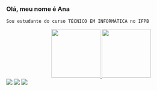 ### Olá, meu nome é Ana
    Sou estudante do curso TÉCNICO EM INFORMÁTICA no IFPB

<div align="center">
  <a href="https://github.com/anapaula2b">
  <img height="130em" src="https://github-readme-stats.vercel.app/api?username=anapaula2b&show_icons=true&theme=github_dark&include_all_commits=true&count_private=true"/>
  <img height="130em" src="https://github-readme-stats.vercel.app/api/top-langs/?username=anapaula2b&layout=compact&langs_count=7&theme=github_dark"/>
</div>

<div>
  <a href="https://www.instagram.com/_ana.paulaberto/" target="_blank"><img src="https://img.shields.io/badge/-Instagram-%23E4405F?style=for-the-badge&logo=instagram&logoColor=white" target="_blank"></a>
  <a target="_blank" href = "mailto:annapaulabertho@gmail.com"><img src="https://img.shields.io/badge/Gmail-D14836?style=for-the-badge&logo=gmail&logoColor=white"></a>
  <a target="_blank" href = "https://twitter.com/annapaulaberto"><img src="https://img.shields.io/badge/Twitter-1DA1F2?style=for-the-badge&logo=twitter&logoColor=white"></a>
</div>
